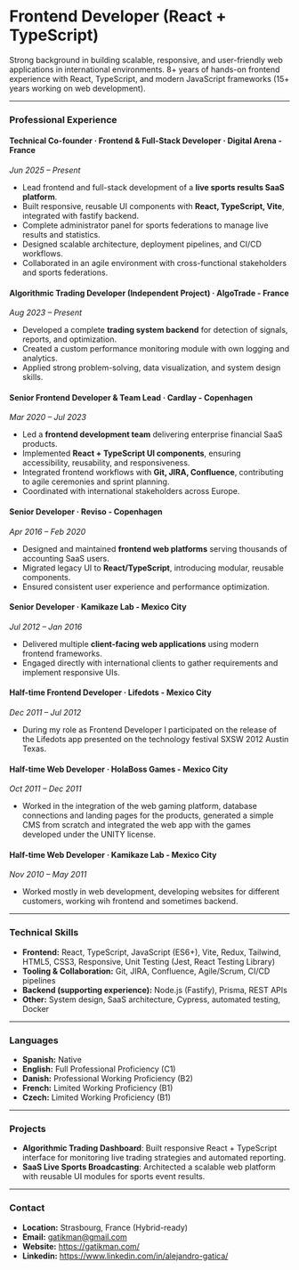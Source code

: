 # Frontend Developer (React + TypeScript)

Strong background in building scalable, responsive, and user-friendly web applications in international environments. 8+ years of hands-on frontend experience with React, TypeScript, and modern JavaScript frameworks (15+ years working on web development).

---

### Professional Experience

#### **Technical Co-founder · Frontend & Full-Stack Developer** · Digital Arena - France  
_Jun 2025 – Present_  
- Lead frontend and full-stack development of a **live sports results SaaS platform**.  
- Built responsive, reusable UI components with **React, TypeScript, Vite**, integrated with fastify backend.  
- Complete administrator panel for sports federations to manage live results and statistics.
- Designed scalable architecture, deployment pipelines, and CI/CD workflows.  
- Collaborated in an agile environment with cross-functional stakeholders and sports federations.  

#### **Algorithmic Trading Developer (Independent Project)** · AlgoTrade - France  
_Aug 2023 – Present_  
- Developed a complete **trading system backend** for detection of signals, reports, and optimization.  
- Created a custom performance monitoring module with own logging and analytics.  
- Applied strong problem-solving, data visualization, and system design skills.  

#### **Senior Frontend Developer & Team Lead** · Cardlay - Copenhagen  
_Mar 2020 – Jul 2023_  
- Led a **frontend development team** delivering enterprise financial SaaS products.  
- Implemented **React + TypeScript UI components**, ensuring accessibility, reusability, and responsiveness.  
- Integrated frontend workflows with **Git, JIRA, Confluence**, contributing to agile ceremonies and sprint planning.  
- Coordinated with international stakeholders across Europe.  

#### **Senior Developer** · Reviso - Copenhagen  
_Apr 2016 – Feb 2020_  
- Designed and maintained **frontend web platforms** serving thousands of accounting SaaS users.  
- Migrated legacy UI to **React/TypeScript**, introducing modular, reusable components.  
- Ensured consistent user experience and performance optimization.  

#### **Senior Developer** · Kamikaze Lab - Mexico City  
_Jul 2012 – Jan 2016_  
- Delivered multiple **client-facing web applications** using modern frontend frameworks.  
- Engaged directly with international clients to gather requirements and implement responsive UIs.  

#### **Half-time Frontend Developer** · Lifedots - Mexico City  
_Dec 2011 – Jul 2012_  
- During my role as Frontend Developer I participated on the release of the Lifedots app presented on the technology festival SXSW 2012 Austin Texas.

#### **Half-time Web Developer** · HolaBoss Games - Mexico City  
_Oct 2011 – Dec 2011_  
- Worked in the integration of the web gaming platform, database connections and landing pages for the products, generated a simple CMS from scratch and integrated the web app with the games developed under the UNITY license.

#### **Half-time Web Developer** · Kamikaze Lab - Mexico City  
_Nov 2010 – May 2011_  
- Worked mostly in web development, developing websites for different customers, working wih frontend and sometimes backend.

---

### Technical Skills
- **Frontend:** React, TypeScript, JavaScript (ES6+), Vite, Redux, Tailwind, HTML5, CSS3, Responsive, Unit Testing (Jest, React Testing Library)
- **Tooling & Collaboration:** Git, JIRA, Confluence, Agile/Scrum, CI/CD pipelines  
- **Backend (supporting experience):** Node.js (Fastify), Prisma, REST APIs  
- **Other:** System design, SaaS architecture, Cypress, automated testing, Docker  

---

### Languages
- **Spanish:** Native  
- **English:** Full Professional Proficiency (C1)  
- **Danish:** Professional Working Proficiency (B2)  
- **French:** Limited Working Proficiency (B1)  
- **Czech:** Limited Working Proficiency (B1)  

---

### Projects
- **Algorithmic Trading Dashboard**: Built responsive React + TypeScript interface for monitoring live trading strategies and automated reporting.  
- **SaaS Live Sports Broadcasting**: Architected a scalable web platform with reusable UI modules for sports event results.  

---

### Contact
- **Location:** Strasbourg, France (Hybrid-ready)  
- **Email:** gatikman@gmail.com
- **Website:** https://gatikman.com/
- **Linkedin:** https://www.linkedin.com/in/alejandro-gatica/